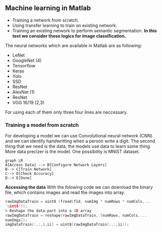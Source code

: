 ## Machine learning in Matlab

 - Training a network from scratch.
 - Using transfer learning to train on existing network.
 - Training an existing network to perform semantic segmentation.
**In this text we consider these logics for image classification.**

The neural networks which are available in Matlab are as following:

 - LeNet
 - GoogleNet (4)
 - Tensorflow
 - Keras 
 - Yolo 
 - SSD 
 - ResNet
 - AlexNet (1)
 - ResNet
 - VGG 16/19 (2,3)


For using each of them only three four lines are neccessary.

### Training a model from scratch

For developing a model we can use Convolutional neural network (CNN) and we can identify handwritting when a person write a digit.
The second thing that we need is the data, the models use data to learn some thing. More data precizer is the model. One possibility is MNIST dataset.

```mermaid
graph LR
A[Access Data] --> B[Configure Network Layers]
B--> C[Train Network]
C--> D[Check Accuracy]
D--> E[Done]
```
**Accessing the data**
With the folowing code we can download the binary file, which contains images and read the images into array.

```c
rawImgDataTrain = uint8 (fread(fid, numImg * numRows * numCols,...
'uint8'));
% Reshape the data part into a 4D array
rawImgDataTrain = reshape(rawImgDataTrain, [numRows, numCols,...
numImgs]);
imgDataTrain(:,:,1,ii) = uint8(rawImgDataTrain(:,:,ii));
```

<!--stackedit_data:
eyJoaXN0b3J5IjpbMzg1MTk4NjU3LC00NjMyODY3OCwtNDYzMj
g2NzgsLTIxNTk5NTUzNCwtMTM0OTg0NTIyNiwxODU0OTAyOSwx
OTAxOTkwNzUzXX0=
-->